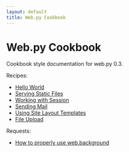 ```yaml
---
layout: default
title: Web.py Cookbook
---
```


# Web.py Cookbook

Cookbook style documentation for web.py 0.3. 

Recipes:

* [Hello World](/cookbook/helloworld)
* [Serving Static Files](/cookbook/staticfiles)
* [Working with Session](/cookbook/sessions)
* [Sending Mail](/cookbook/sendmail)
* [Using Site Layout Templates](/cookbook/layout_template)
* [File Upload](/cookbook/fileupload)


Requests:

* [How to properly use web.background](/cookbook/web.background)


